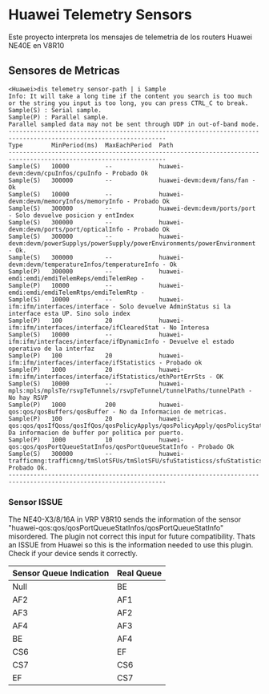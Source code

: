 # Huawei Telemetry Sensors

Este proyecto interpreta los mensajes de telemetria de los routers Huawei NE40E en V8R10

## Sensores de Metricas

```
<Huawei>dis telemetry sensor-path | i Sample
Info: It will take a long time if the content you search is too much or the string you input is too long, you can press CTRL_C to break.
Sample(S) : Serial sample.
Sample(P) : Parallel sample.
Parallel sampled data may not be sent through UDP in out-of-band mode.
------------------------------------------------------------------------------------------------------------------
Type        MinPeriod(ms)  MaxEachPeriod  Path      
------------------------------------------------------------------------------------------------------------------
Sample(S)   10000          --             huawei-devm:devm/cpuInfos/cpuInfo - Probado Ok
Sample(S)   300000         --             huawei-devm:devm/fans/fan - Ok
Sample(S)   10000          --             huawei-devm:devm/memoryInfos/memoryInfo - Probado Ok
Sample(S)   300000         --             huawei-devm:devm/ports/port - Solo devuelve posicion y entIndex
Sample(S)   300000         --             huawei-devm:devm/ports/port/opticalInfo - Probado Ok
Sample(S)   300000         --             huawei-devm:devm/powerSupplys/powerSupply/powerEnvironments/powerEnvironment - Ok.
Sample(S)   300000         --             huawei-devm:devm/temperatureInfos/temperatureInfo - Ok
Sample(P)   300000         --             huawei-emdi:emdi/emdiTelemReps/emdiTelemRep -
Sample(P)   10000          --             huawei-emdi:emdi/emdiTelemRtps/emdiTelemRtp -
Sample(S)   10000          --             huawei-ifm:ifm/interfaces/interface - Solo devuelve AdminStatus si la interface esta UP. Sino solo index
Sample(P)   100            20             huawei-ifm:ifm/interfaces/interface/ifClearedStat - No Interesa
Sample(S)   10000          --             huawei-ifm:ifm/interfaces/interface/ifDynamicInfo - Devuelve el estado operativo de la interfaz
Sample(P)   100            20             huawei-ifm:ifm/interfaces/interface/ifStatistics - Probado ok
Sample(P)   1000           20             huawei-ifm:ifm/interfaces/interface/ifStatistics/ethPortErrSts - OK
Sample(S)   10000          --             huawei-mpls:mpls/mplsTe/rsvpTeTunnels/rsvpTeTunnel/tunnelPaths/tunnelPath - No hay RSVP
Sample(P)   1000           200            huawei-qos:qos/qosBuffers/qosBuffer - No da Informacion de metricas.
Sample(P)   100            20             huawei-qos:qos/qosIfQoss/qosIfQos/qosPolicyApplys/qosPolicyApply/qosPolicyStats/qosPolicyStat/qosRuleStats/qosRuleStat Da informacion de buffer por politica por puerto.
Sample(P)   1000           10             huawei-qos:qos/qosPortQueueStatInfos/qosPortQueueStatInfo - Probado Ok
Sample(S)   300000         --             huawei-trafficmng:trafficmng/tmSlotSFUs/tmSlotSFU/sfuStatisticss/sfuStatistics Probado Ok.
------------------------------------------------------------------------------------------------------------------

```

### Sensor ISSUE

The NE40-X3/8/16A in VRP V8R10 sends the information of the sensor "huawei-qos:qos/qosPortQueueStatInfos/qosPortQueueStatInfo" misordered. The plugin not correct this input for future compatibility. Thats an ISSUE from Huawei so this is the information needed to use this plugin. Check if your device sends it correctly.


| Sensor Queue Indication | Real Queue     |
| :---------------------- | :------------- |
| Null                    | BE             |
| AF2                     | AF1            |
| AF3                     | AF2            |
| AF4                     | AF3            |
| BE                      | AF4            |
| CS6                     | EF             |
| CS7                     | CS6            |
| EF                      | CS7            |
